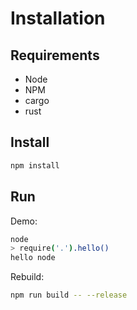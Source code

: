 # Installation

## Requirements

- Node
- NPM
- cargo
- rust

## Install

```bash
npm install
```

## Run

Demo:

```bash
node
> require('.').hello()
hello node
```

Rebuild:

```bash
npm run build -- --release
```
